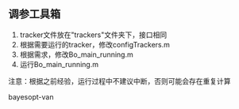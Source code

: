 ## 调参工具箱

1. tracker文件放在"trackers"文件夹下，接口相同
2. 根据需要运行的tracker，修改configTrackers.m
3. 根据需求，修改Bo_main_running.m
4. 运行Bo_main_running.m

注意：根据之前经验，运行过程中不建议中断，否则可能会存在重复计算

bayesopt-van